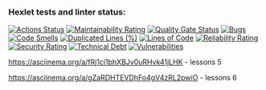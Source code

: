 ### Hexlet tests and linter status:
[![Actions Status](https://github.com/tizele/python-project-49/actions/workflows/hexlet-check.yml/badge.svg)](https://github.com/tizele/python-project-49/actions)
[![Maintainability Rating](https://sonarcloud.io/api/project_badges/measure?project=tizele_python-project-49&metric=sqale_rating)](https://sonarcloud.io/summary/new_code?id=tizele_python-project-49)
[![Quality Gate Status](https://sonarcloud.io/api/project_badges/measure?project=tizele_python-project-49&metric=alert_status)](https://sonarcloud.io/summary/new_code?id=tizele_python-project-49)
[![Bugs](https://sonarcloud.io/api/project_badges/measure?project=tizele_python-project-49&metric=bugs)](https://sonarcloud.io/summary/new_code?id=tizele_python-project-49)
[![Code Smells](https://sonarcloud.io/api/project_badges/measure?project=tizele_python-project-49&metric=code_smells)](https://sonarcloud.io/summary/new_code?id=tizele_python-project-49)
[![Duplicated Lines (%)](https://sonarcloud.io/api/project_badges/measure?project=tizele_python-project-49&metric=duplicated_lines_density)](https://sonarcloud.io/summary/new_code?id=tizele_python-project-49)
[![Lines of Code](https://sonarcloud.io/api/project_badges/measure?project=tizele_python-project-49&metric=ncloc)](https://sonarcloud.io/summary/new_code?id=tizele_python-project-49)
[![Reliability Rating](https://sonarcloud.io/api/project_badges/measure?project=tizele_python-project-49&metric=reliability_rating)](https://sonarcloud.io/summary/new_code?id=tizele_python-project-49)
[![Security Rating](https://sonarcloud.io/api/project_badges/measure?project=tizele_python-project-49&metric=security_rating)](https://sonarcloud.io/summary/new_code?id=tizele_python-project-49)
[![Technical Debt](https://sonarcloud.io/api/project_badges/measure?project=tizele_python-project-49&metric=sqale_index)](https://sonarcloud.io/summary/new_code?id=tizele_python-project-49)
[![Vulnerabilities](https://sonarcloud.io/api/project_badges/measure?project=tizele_python-project-49&metric=vulnerabilities)](https://sonarcloud.io/summary/new_code?id=tizele_python-project-49)


   https://asciinema.org/a/fRj1ci1bhXBJv0uRHvk41jLHK - lessons 5

   https://asciinema.org/a/gZaRDHTEVDhFo4gV4zRL2pwiO - lessons 6

